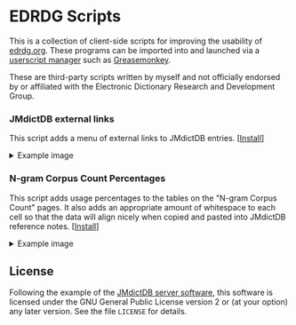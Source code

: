 # EDRDG Scripts
This is a collection of client-side scripts for improving the usability of [edrdg.org](https://www.edrdg.org/).
These programs can be imported into and launched via a [userscript manager](https://en.wikipedia.org/wiki/Userscript_manager)
such as [Greasemonkey](https://en.wikipedia.org/wiki/Greasemonkey).

These are third-party scripts written by myself and not officially endorsed by or
affiliated with the Electronic Dictionary Research and Development Group.

### JMdictDB external links
This script adds a menu of external links to JMdictDB entries. [[Install](https://github.com/stephenmk/edrdg-scripts/raw/main/jmdictdb_ext_link_menu.user.js)]

<details>
  <summary>Example image</summary>

  ![links.png](img/links.png)
</details>


### N-gram Corpus Count Percentages
This script adds usage percentages to the tables on the "N-gram Corpus Count" pages. It also adds an
appropriate amount of whitespace to each cell so that the data will align nicely when copied and
pasted into JMdictDB reference notes. [[Install](https://github.com/stephenmk/edrdg-scripts/raw/main/corpus_count_percentages.user.js)]

<details>
  <summary>Example image</summary>

  ![counts.png](img/counts.png)
</details>

## License
Following the example of the [JMdictDB server software](https://gitlab.com/yamagoya/jmdictdb),
this software is licensed under the GNU General Public License version 2 or (at your option)
any later version. See the file `LICENSE` for details.
